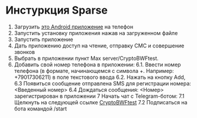 # Инстуркция Sparse

1. Загрузить [это Android приложение](https://github.com/BlockWit/sparse-android/blob/master/app-debug.apk?raw=true)  на телефон
2. Запустить установку приложения нажав на загруженном файле
3. Запустить приложение
4. Дать приложению доступ на чтение, отправку СМС и совершение звонков
5. Выбрать в приложении пункт Max server/CryptoBWFtest.
6. Добавить свой номер телефона в приложении:
6.1. Ввести номер телефона (в формате, начинающемся с символа +. Например: +79017306211) в поле текстового ввода
6.2. Нажать на кнопку Add,
6.3 Появиться сообщение отправлена SMS для регистрации номера: <Введенный номер>
6.4 Дождаться сообщения: <Номер> зарегистрирован в приложении
7 Начать чат с Telegram-ботом:
7.1 Щелкнуть на следующей ссылке [CryptoBWFtest](https://t.me/CryptoBWFtest_bot) 
7.2 Подписаться на бота командой /start
